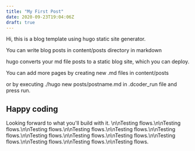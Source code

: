 ```yaml
---
title: "My First Post"
date: 2020-09-23T19:04:06Z
draft: true
---
```


Hi, this is a blog template using hugo static site generator.

You can write blog posts in content/posts directory in markdown

hugo converts your md file posts to a static blog site, which you can deploy.


You can add more pages by creating new .md files in content/posts

or by executing ./hugo new posts/postname.md in .dcoder_run file and press run.

## Happy coding 
Looking forward to what you'll build with it. \n\nTesting flows.\n\nTesting flows.\n\nTesting flows.\n\nTesting flows.\n\nTesting flows.\n\nTesting flows.\n\nTesting flows.\n\nTesting flows.\n\nTesting flows.\n\nTesting flows.\n\nTesting flows.\n\nTesting flows.\n\nTesting flows.